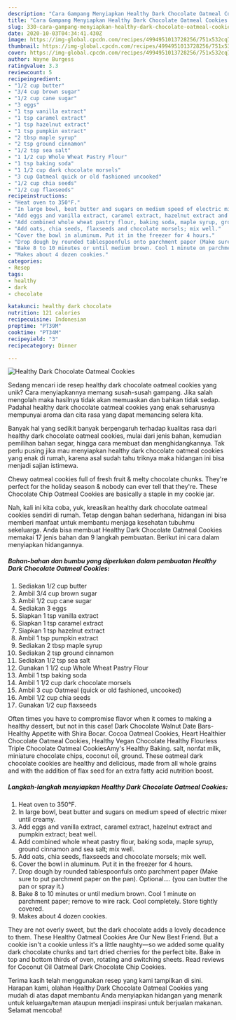 ```yaml
---
description: "Cara Gampang Menyiapkan Healthy Dark Chocolate Oatmeal Cookies Anti Gagal"
title: "Cara Gampang Menyiapkan Healthy Dark Chocolate Oatmeal Cookies Anti Gagal"
slug: 330-cara-gampang-menyiapkan-healthy-dark-chocolate-oatmeal-cookies-anti-gagal
date: 2020-10-03T04:34:41.430Z
image: https://img-global.cpcdn.com/recipes/4994951013728256/751x532cq70/healthy-dark-chocolate-oatmeal-cookies-recipe-main-photo.jpg
thumbnail: https://img-global.cpcdn.com/recipes/4994951013728256/751x532cq70/healthy-dark-chocolate-oatmeal-cookies-recipe-main-photo.jpg
cover: https://img-global.cpcdn.com/recipes/4994951013728256/751x532cq70/healthy-dark-chocolate-oatmeal-cookies-recipe-main-photo.jpg
author: Wayne Burgess
ratingvalue: 3.3
reviewcount: 5
recipeingredient:
- "1/2 cup butter"
- "3/4 cup brown sugar"
- "1/2 cup cane sugar"
- "3 eggs"
- "1 tsp vanilla extract"
- "1 tsp caramel extract"
- "1 tsp hazelnut extract"
- "1 tsp pumpkin extract"
- "2 tbsp maple syrup"
- "2 tsp ground cinnamon"
- "1/2 tsp sea salt"
- "1 1/2 cup Whole Wheat Pastry Flour"
- "1 tsp baking soda"
- "1 1/2 cup dark chocolate morsels"
- "3 cup Oatmeal quick or old fashioned uncooked"
- "1/2 cup chia seeds"
- "1/2 cup flaxseeds"
recipeinstructions:
- "Heat oven to 350°F."
- "In large bowl, beat butter and sugars on medium speed of electric mixer until creamy."
- "Add eggs and vanilla extract, caramel extract, hazelnut extract and pumpkin extract; beat well."
- "Add combined whole wheat pastry flour, baking soda, maple syrup, ground cinnamon and sea salt; mix well."
- "Add oats, chia seeds, flaxseeds and chocolate morsels; mix well."
- "Cover the bowl in aluminum. Put it in the freezer for 4 hours."
- "Drop dough by rounded tablespoonfuls onto parchment paper (Make sure to put parchment paper on the pan). Optional.... (you can butter the pan or spray it.)"
- "Bake 8 to 10 minutes or until medium brown. Cool 1 minute on parchment paper; remove to wire rack. Cool completely. Store tightly covered."
- "Makes about 4 dozen cookies."
categories:
- Resep
tags:
- healthy
- dark
- chocolate

katakunci: healthy dark chocolate 
nutrition: 121 calories
recipecuisine: Indonesian
preptime: "PT39M"
cooktime: "PT34M"
recipeyield: "3"
recipecategory: Dinner

---
```



![Healthy Dark Chocolate Oatmeal Cookies](https://img-global.cpcdn.com/recipes/4994951013728256/751x532cq70/healthy-dark-chocolate-oatmeal-cookies-recipe-main-photo.jpg)

Sedang mencari ide resep healthy dark chocolate oatmeal cookies yang unik? Cara menyiapkannya memang susah-susah gampang. Jika salah mengolah maka hasilnya tidak akan memuaskan dan bahkan tidak sedap. Padahal healthy dark chocolate oatmeal cookies yang enak seharusnya mempunyai aroma dan cita rasa yang dapat memancing selera kita.

Banyak hal yang sedikit banyak berpengaruh terhadap kualitas rasa dari healthy dark chocolate oatmeal cookies, mulai dari jenis bahan, kemudian pemilihan bahan segar, hingga cara membuat dan menghidangkannya. Tak perlu pusing jika mau menyiapkan healthy dark chocolate oatmeal cookies yang enak di rumah, karena asal sudah tahu triknya maka hidangan ini bisa menjadi sajian istimewa.

Chewy oatmeal cookies full of fresh fruit &amp; melty chocolate chunks. They&#39;re perfect for the holiday season &amp; nobody can ever tell that they&#39;re. These Chocolate Chip Oatmeal Cookies are basically a staple in my cookie jar.


Nah, kali ini kita coba, yuk, kreasikan healthy dark chocolate oatmeal cookies sendiri di rumah. Tetap dengan bahan sederhana, hidangan ini bisa memberi manfaat untuk membantu menjaga kesehatan tubuhmu sekeluarga. Anda bisa membuat Healthy Dark Chocolate Oatmeal Cookies memakai 17 jenis bahan dan 9 langkah pembuatan. Berikut ini cara dalam menyiapkan hidangannya.

<!--inarticleads1-->

##### Bahan-bahan dan bumbu yang diperlukan dalam pembuatan Healthy Dark Chocolate Oatmeal Cookies:

1. Sediakan 1/2 cup butter
1. Ambil 3/4 cup brown sugar
1. Ambil 1/2 cup cane sugar
1. Sediakan 3 eggs
1. Siapkan 1 tsp vanilla extract
1. Siapkan 1 tsp caramel extract
1. Siapkan 1 tsp hazelnut extract
1. Ambil 1 tsp pumpkin extract
1. Sediakan 2 tbsp maple syrup
1. Sediakan 2 tsp ground cinnamon
1. Sediakan 1/2 tsp sea salt
1. Gunakan 1 1/2 cup Whole Wheat Pastry Flour
1. Ambil 1 tsp baking soda
1. Ambil 1 1/2 cup dark chocolate morsels
1. Ambil 3 cup Oatmeal (quick or old fashioned, uncooked)
1. Ambil 1/2 cup chia seeds
1. Gunakan 1/2 cup flaxseeds


Often times you have to compromise flavor when it comes to making a healthy dessert, but not in this case! Dark Chocolate Walnut Date Bars- Healthy Appetite with Shira Bocar. Cocoa Oatmeal Cookies, Heart Healthier Chocolate Oatmeal Cookies, Healthy Vegan Chocolate Healthy Flourless Triple Chocolate Oatmeal CookiesAmy&#39;s Healthy Baking. salt, nonfat milk, miniature chocolate chips, coconut oil, ground. These oatmeal dark chocolate cookies are healthy and delicious, made from all whole grains and with the addition of flax seed for an extra fatty acid nutrition boost. 

<!--inarticleads2-->

##### Langkah-langkah menyiapkan Healthy Dark Chocolate Oatmeal Cookies:

1. Heat oven to 350°F.
1. In large bowl, beat butter and sugars on medium speed of electric mixer until creamy.
1. Add eggs and vanilla extract, caramel extract, hazelnut extract and pumpkin extract; beat well.
1. Add combined whole wheat pastry flour, baking soda, maple syrup, ground cinnamon and sea salt; mix well.
1. Add oats, chia seeds, flaxseeds and chocolate morsels; mix well.
1. Cover the bowl in aluminum. Put it in the freezer for 4 hours.
1. Drop dough by rounded tablespoonfuls onto parchment paper (Make sure to put parchment paper on the pan). Optional.... (you can butter the pan or spray it.)
1. Bake 8 to 10 minutes or until medium brown. Cool 1 minute on parchment paper; remove to wire rack. Cool completely. Store tightly covered.
1. Makes about 4 dozen cookies.


They are not overly sweet, but the dark chocolate adds a lovely decadence to them. These Healthy Oatmeal Cookies Are Our New Best Friend. But a cookie isn&#39;t a cookie unless it&#39;s a little naughty—so we added some quality dark chocolate chunks and tart dried cherries for the perfect bite. Bake in top and bottom thirds of oven, rotating and switching sheets. Read reviews for Coconut Oil Oatmeal Dark Chocolate Chip Cookies. 

Terima kasih telah menggunakan resep yang kami tampilkan di sini. Harapan kami, olahan Healthy Dark Chocolate Oatmeal Cookies yang mudah di atas dapat membantu Anda menyiapkan hidangan yang menarik untuk keluarga/teman ataupun menjadi inspirasi untuk berjualan makanan. Selamat mencoba!
